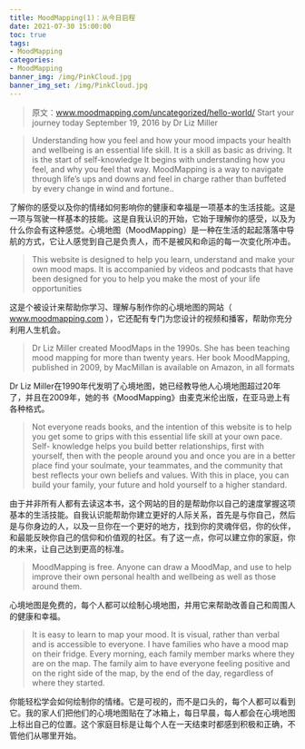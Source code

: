 ```yaml
---
title: MoodMapping(1)：从今日启程
date: 2021-07-30 15:00:00
toc: true
tags:
- MoodMapping
categories:
- MoodMapping
banner_img: /img/PinkCloud.jpg
banner_img_set: /img/PinkCloud.jpg
---
```


> 原文：www.moodmapping.com/uncategorized/hello-world/
> Start your journey today
> September 19, 2016 by Dr Liz Miller

> Understanding how you feel and how your mood impacts your health and wellbeing is an essential life skill. It is a skill as basic as driving.  It is the start of self-knowledge It begins with understanding how you feel, and why you feel that way. MoodMapping is a way to navigate through life’s ups and downs and feel in charge rather than buffeted by every change in wind and fortune..

了解你的感受以及你的情绪如何影响你的健康和幸福是一项基本的生活技能。这是一项与驾驶一样基本的技能。这是自我认识的开始，它始于理解你的感受，以及为什么你会有这种感觉。心境地图（MoodMapping）是一种在生活的起起落落中导航的方式，它让人感觉到自己是负责人，而不是被风和命运的每一次变化所冲击。

> This website is designed to help you learn, understand and make your own mood maps. It is accompanied by videos and podcasts that have been designed for you to help you make the most of your life opportunities

这是个被设计来帮助你学习、理解与制作你的心境地图的网站（ www.moodmapping.com ），它还配有专门为您设计的视频和播客，帮助你充分利用人生机会。

> Dr Liz Miller created MoodMaps in the 1990s. She has been teaching mood mapping for more than twenty years. Her book MoodMapping, published in 2009, by MacMillan is available on Amazon, in all formats

Dr Liz Miller在1990年代发明了心境地图，她已经教导他人心境地图超过20年了，并且在2009年，她的书《MoodMapping》由麦克米伦出版，在亚马逊上有各种格式。

> Not everyone reads books, and the intention of this website is to help you get some to grips with this essential life skill at your own pace. Self- knowledge helps you build better relationships, first with yourself, then with the people around you and once you are in a better place find your soulmate, your teammates, and the community that best reflects your own beliefs and values. With this in place, you can build your family, your future and hold yourself to a higher standard.

由于并非所有人都有去读这本书，这个网站的目的是帮助你以自己的速度掌握这项基本的生活技能。自我认识能帮助你建立更好的人际关系，首先是与你自己，然后是与你身边的人，以及一旦你在一个更好的地方，找到你的灵魂伴侣，你的伙伴，和最能反映你自己的信仰和价值观的社区。有了这一点，你可以建立你的家庭，你的未来，让自己达到更高的标准。

> MoodMapping is free. Anyone can draw a MoodMap, and use to help improve their own personal health and wellbeing as well as those around them.

心境地图是免费的，每个人都可以绘制心境地图，并用它来帮助改善自己和周围人的健康和幸福。

> It is easy to learn to map your mood. It is visual, rather than verbal and is accessible to everyone. I have families who have a mood map on their fridge. Every morning, each family member marks where they are on the map. The family aim to have everyone feeling positive and on the right side of the map, by the end of the day, regardless of where they started.

你能轻松学会如何绘制你的情绪。它是可视的，而不是口头的，每个人都可以看到它。我的家人们把他们的心境地图贴在了冰箱上，每日早晨，每人都会在心境地图上标出自己的位置。这个家庭目标是让每个人在一天结束时都感到积极和正确，不管他们从哪里开始。
